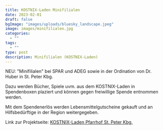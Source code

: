 ```yaml
---
title: KOSTNIX-Laden Minifilialen 
date: 2023-02-01
draft: false
bgImage: "images/uploads/bluesky_landscape.jpeg"
image: images/minifilialen.jpg
categories:
  - ""
tags:
  - ""
type: post
description: Minifilialen (KOSTNIX-Laden)
---
```

NEU: "Minifilialen" bei SPAR und ADEG sowie in der Ordination von Dr. Huber in St. Peter Kbg.  


<!--more-->
Dazu werden Bücher, Spiele uvm. aus dem KOSTNIX-Laden in Spendenboxen plaziert und können gegen freiwillige Spende entnommen werden.  

Mit dem Spendenerlös werden Lebensmittelgutscheine gekauft und an Hilfsbedürftige in der Region weitergegeben.

Link zur Projektseite: [KOSTNIX-Laden Pfarrhof St. Peter Kbg.](https://vinzi-wuestenrose.at/causes/10_kostnix-laden/) 

